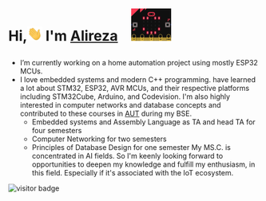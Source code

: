 # <p> Hi,<img src="https://raw.githubusercontent.com/ABSphreak/ABSphreak/master/gifs/Hi.gif" width="30px" /> I'm <a href="https://github.com/A-R-S-D/">Alireza</a> &nbsp;&nbsp; <img width="80" src="https://github.com/A-R-S-D/A-R-S-D/blob/49d66e2721eef583be6cde61ff187c15a3be4ea4/resources/gifs/helloGreetingsMicroBits.gif"> </p>
- I’m currently working on a home automation project using mostly ESP32 MCUs.
- I love embedded systems and modern C++ programming. have learned a lot about STM32, ESP32, AVR MCUs, and their respective platforms including STM32Cube, Arduino, and Codevision. I'm also highly interested in computer networks and database concepts and contributed to these courses in <a href="https://aut.ac.ir/en/">AUT</a> during my BSE.
  - Embedded systems and Assembly Language as TA and head TA for four semesters
  - Computer Networking for two semesters
  - Principles of Database Design for one semester
My MS.C. is concentrated in AI fields. So I'm keenly looking forward to opportunities to deepen my knowledge and fulfill my enthusiasm, in this field. Especially if it's associated with the IoT ecosystem.


<p  align="left"><img src="https://visitor-badge.glitch.me/badge?page_id=A-R-S-D.readme.md&left_color=green&right_color=red" alt="visitor badge"/>
                
